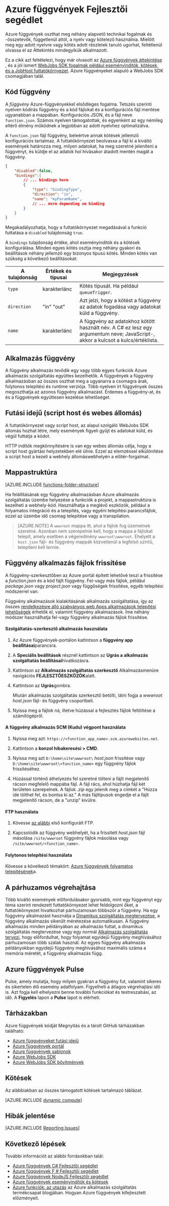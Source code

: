 <properties
    pageTitle="Azure függvények Fejlesztői segédlet |} Microsoft Azure"
    description="Azure függvények fogalmak és -összetevők, az összes nyelvek és kötések közös megértése"
    services="functions"
    documentationCenter="na"
    authors="christopheranderson"
    manager="erikre"
    editor=""
    tags=""
    keywords="Azure függvények funkciók, esemény feldolgozása, webhooks, dinamikus számítási, kiszolgáló nélküli architektúra"/>

<tags
    ms.service="functions"
    ms.devlang="multiple"
    ms.topic="reference"
    ms.tgt_pltfrm="multiple"
    ms.workload="na"
    ms.date="05/13/2016"
    ms.author="chrande"/>

# <a name="azure-functions-developer-reference"></a>Azure függvények Fejlesztői segédlet

Azure függvények oszthat meg néhány alapvető technikai fogalmak és -összetevők, függetlenül attól, a nyelv vagy kötelező használnia. Mielőtt meg egy adott nyelvre vagy kötés adott részletek tanuló ugorhat, feltétlenül olvassa el az Áttekintés mindegyikük alkalmazott.

Ez a cikk azt feltételezi, hogy már olvasott az [Azure függvények áttekintése](functions-overview.md) , és a jól ismert [WebJobs SDK fogalmak például eseményindítók, kötések, és a JobHost futtatókörnyezet](../app-service-web/websites-dotnet-webjobs-sdk.md). Azure függvényeket alapuló a WebJobs SDK csomagjában talál. 


## <a name="function-code"></a>Kód függvény

A *függvény* Azure-függvényekkel elsődleges fogalma. Tetszés szerinti nyelven kódírás függvény és a kód fájlokat és a konfigurációs fájl mentése ugyanabban a mappában. Konfigurációs JSON, és a fájl neve `function.json`. Számos nyelven támogatottak, és egyenként az egy némileg eltérő élmény működnek a legjobban az adott nyelvhez optimalizálva. 

A `function.json` fájl függvény, beleértve annak kötések jellemző konfigurációs tartalmaz. A futtatókörnyezet beolvassa a fájl ki a kiváltó események határozza meg, milyen adatokat, ha meg szeretné jeleníteni a függvényt, és küldje el az adatok hol hívásakor átadott mentén magát a függvény. 

```json
{
    "disabled":false,
    "bindings":[
        // ... bindings here
        {
            "type": "bindingType",
            "direction": "in",
            "name": "myParamName",
            // ... more depending on binding
        }
    ]
}
```

Megakadályozhatja, hogy a futtatókörnyezet megadásával a funkció futtatása a `disabled` tulajdonság `true`.

A `bindings` tulajdonság értéke, ahol eseményindítók és a kötések konfigurálása. Minden egyes kötés osztja meg néhány gyakori és beállítások néhány jellemző egy bizonyos típusú kötés. Minden kötés van szükség a következő beállításokat:

|A tulajdonság|Értékek és típusai|Megjegyzések|
|---|-----|------|
|`type`|karakterlánc|Kötés típusát. Ha például `queueTrigger`.
|`direction`|"in" "out"| Azt jelzi, hogy a kötést a függvény az adatok fogadása vagy adatokat küld a függvény.
| `name` | karakterlánc | A függvény az adatokhoz kötött használt név. A C# ez lesz egy argumentum neve; JavaScript-, akkor a kulcsot a kulcs/értéklista.

## <a name="function-app"></a>Alkalmazás függvény

A függvény alkalmazás tevődik egy vagy több egyes funkciók Azure alkalmazás szolgáltatás együttes kezelhetők. A függvények a függvény alkalmazásban az összes oszthat meg a ugyanarra a csomagra árak, folytonos telepítési és runtime verziója. Több nyelven írt függvények összes megoszthatja az azonos függvény alkalmazást. Érdemes a függvény-at, és és a függvények együttesen kezelése lehetőséget. 

## <a name="runtime-script-host-and-web-host"></a>Futási idejű (script host és webes állomás)

A futtatókörnyezet vagy script host, az alapul szolgáló WebJobs SDK állomás hozhat létre, mely események figyeli gyűjt és adatokat küld, és végül futtatja a kódot. 

HTTP indítók megkönnyítésére is van egy webes állomás célja, hogy a script host gyártási helyzetekben elé ülnie. Ezzel az elemzéssel elkülönítése a script host a kezeli a webhely állomáswebhelyén a előtér-forgalmat.

## <a name="folder-structure"></a>Mappastruktúra

[AZURE.INCLUDE [functions-folder-structure](../../includes/functions-folder-structure.md)]

Ha felállításának egy függvény alkalmazásban Azure alkalmazás szolgáltatás üzembe helyezése a funkciók a projekt, a mappastruktúra is kezelheti a webhely-kód. Használhatja a meglévő eszközök, például a folyamatos integráció és a telepítés, vagy egyéni telepítési parancsfájlok, ezzel az üzembe idő csomag telepítése vagy a transpilation.

>[AZURE.NOTE] A `wwwroot` mappa itt, ahol a fájlok fog üzemelnek szeretne. Azonban nem szerepelnie kell, hogy a mappa a fájlokat telepít, amely esetben a végeredmény `wwwroot\wwwroot`. Ehelyett a `host.json` fájl- és függvény mappák közvetlenül a legfelső szintű, telepíteni kell lennie.

## <a id="fileupdate"></a>Függvény alkalmazás fájlok frissítése

A függvény-szerkesztőben az Azure portál épített lehetővé teszi a frissítése a *function.json* és a kód fájlt függvény. Fel-vagy más fájlok, például *package.json* vagy *project.json* vagy függőségek frissítése, egyéb telepítési módszerrel van.

Függvény alkalmazások kialakításának alkalmazás szolgáltatása, így az összes [rendelkezésre álló szabványos web Apps alkalmazások telepítési lehetőségek](../app-service-web/web-sites-deploy.md) érhetők el, valamint függvény alkalmazások. Íme néhány módszer használhatja fel-vagy függvény alkalmazás fájlok frissítése. 

#### <a name="to-use-app-service-editor"></a>Szolgáltatás-szerkesztő alkalmazás használata

1. Az Azure függvények-portálon kattintson a **függvény app beállításai**parancsra.

2. A **Speciális beállítások** résznél kattintson az **Ugrás a alkalmazás szolgáltatás beállításai**hivatkozásra.

3. Kattintson az **Alkalmazás szolgáltatás szerkesztő** Alkalmazásmenüre navigációs **FEJLESZTŐESZKÖZÖK**alatt.

4.  Kattintson az **Ugrás**gombra.

    Miután alkalmazás szolgáltatás szerkesztő betölti, látni fogja a *wwwroot* *host.json* fájl- és függvény csoportbeli. 

5. Nyissa meg a fájlok ná, illetve húzással a fejlesztés fájlok feltöltése a számítógépről.

#### <a name="to-use-the-function-apps-scm-kudu-endpoint"></a>A függvény alkalmazás SCM (Kudu) végpont használata

1. Nyissa meg azt: `https://<function_app_name>.scm.azurewebsites.net`.

2. Kattintson a **konzol hibakeresési > CMD**.

3. Nyissa meg azt `D:\home\site\wwwroot\` *host.json* frissítése vagy `D:\home\site\wwwroot\<function_name>` egy függvény fájlok frissítéséhez.

4. Húzással történő áthelyezés fel szeretné tölteni a fájlt megjelenítő rácson megfelelő mappába fájl. A fájl rács, ahol húzhatja fájl két területen szerepelnek. A fájlok *.zip* egy jelenik meg a címkét a "Húzza ide tölthet fel, és bontsa ki az." A más fájltípusok engedje el a fájlt megjelenítő rácson, de a "unzip" kívülre.

#### <a name="to-use-ftp"></a>FTP használata

1. Kövesse [az alábbi](../app-service-web/web-sites-deploy.md#ftp) első konfigurált FTP.

2. Kapcsolódik az függvény webhelyét, ha a frissített *host.json* fájl másolása `/site/wwwroot` függvény fájlok másolása vagy `/site/wwwroot/<function_name>`.

#### <a name="to-use-continuous-deployment"></a>Folytonos telepítési használata

Kövesse a következő témakört: [Azure függvények folyamatos telepítésének](functions-continuous-deployment.md)a.

## <a name="parallel-execution"></a>A párhuzamos végrehajtása

Több kiváltó események előfordulásakor gyorsabb, mint egy függvényt egy téma szerint rendezett futtatókörnyezet lehet feldolgozni őket, a futtatókörnyezet hivatkozhat párhuzamosan többször a függvény.  Ha egy függvény alkalmazást használja a [Dinamikus szolgáltatás megtervezése](functions-scale.md#dynamic-service-plan), a függvény alkalmazás sikerült méretezése automatikusan.  A függvény alkalmazás minden példányában az alkalmazás futtat, a dinamikus szolgáltatás megtervezése vagy egy normál [Alkalmazás szolgáltatás tervezi](../app-service/azure-web-sites-web-hosting-plans-in-depth-overview.md), hogy előfordulhat, hogy folyamat egyidejű függvény meghívásához párhuzamosan több szálak használ.  Az egyes függvény alkalmazás példányokban egyidejű függvény meghívásához maximális száma a memória méretét, a függvény alkalmazás függ. 

## <a name="azure-functions-pulse"></a>Azure függvények Pulse  

Pulse, amely mutatja, hogy milyen gyakran a függvény fut, valamint sikeres és sikertelen élő esemény adatfolyam. Figyelheti a átlagos végrehajtási idő is. Azt fogja kell elhelyezni benne további funkciókat és testreszabási, az idő. A **Figyelés** lapon a **Pulse** lapot is elérheti.

## <a name="repositories"></a>Tárházakban

Azure függvények kódját Megnyitás és a tárolt GitHub tárházakban található:

* [Azure függvényeket futási idejű](https://github.com/Azure/azure-webjobs-sdk-script/)
* [Azure függvények portál](https://github.com/projectkudu/AzureFunctionsPortal)
* [Azure függvények sablonok](https://github.com/Azure/azure-webjobs-sdk-templates/)
* [Azure WebJobs SDK](https://github.com/Azure/azure-webjobs-sdk/)
* [Azure WebJobs SDK bővítmények](https://github.com/Azure/azure-webjobs-sdk-extensions/)

## <a name="bindings"></a>Kötések

Az alábbiakban az összes támogatott kötések tartalmazó táblázat.

[AZURE.INCLUDE [dynamic compute](../../includes/functions-bindings.md)]

## <a name="reporting-issues"></a>Hibák jelentése

[AZURE.INCLUDE [Reporting Issues](../../includes/functions-reporting-issues.md)] 

## <a name="next-steps"></a>Következő lépések

További információt az alábbi forrásokban talál:

* [Azure függvények C# Fejlesztői segédlet](functions-reference-csharp.md)
* [Azure függvények F # Fejlesztői segédlet](functions-reference-fsharp.md)
* [Azure függvények NodeJS Fejlesztői segédlet](functions-reference-node.md)
* [Azure függvények eseményindítók és kötések](functions-triggers-bindings.md)
* [Azure funkciók: az utazás](https://blogs.msdn.microsoft.com/appserviceteam/2016/04/27/azure-functions-the-journey/) az Azure alkalmazás szolgáltatás termékcsapat blogjában. Hogyan Azure függvények kifejlesztett előzményeit.





